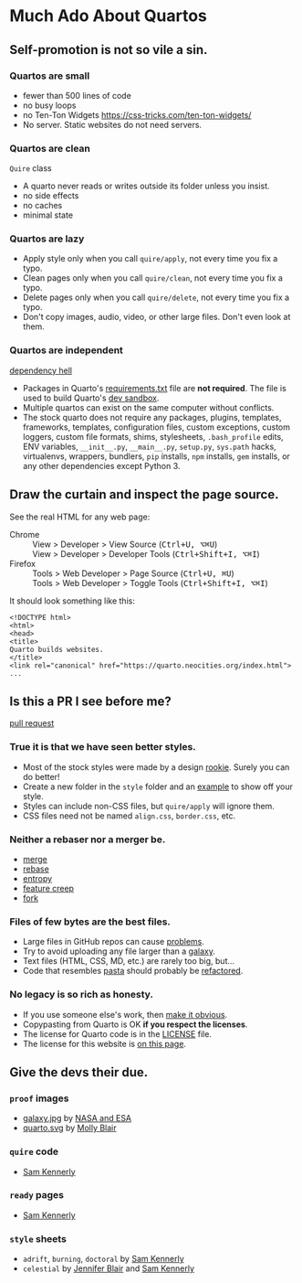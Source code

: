 # Much Ado About Quartos

## Self-promotion is not so vile a sin.

### Quartos are small

- fewer than 500 lines of code
- no busy loops
- no Ten-Ton Widgets https://css-tricks.com/ten-ton-widgets/
- No server. Static websites do not need servers.

### Quartos are clean

`Quire` class

- A quarto never reads or writes outside its folder unless you insist.
- no side effects
- no caches
- minimal state

### Quartos are lazy

- Apply style only when you call `quire/apply`, not every time you fix a typo.
- Clean pages only when you call `quire/clean`, not every time you fix a typo.
- Delete pages only when you call `quire/delete`, not every time you fix a typo.
- Don't copy images, audio, video, or other large files. Don't even look at them.

### Quartos are independent

[dependency hell](https://en.wikipedia.org/wiki/Dependency_hell)

- Packages in Quarto's
[requirements.txt](https://github.com/samkennerly/quarto/blob/master/requirements.txt)
file are **not required**. The file is used to build Quarto's [dev sandbox](https://en.wikipedia.org/wiki/Deployment_environment#Development).
- Multiple quartos can exist on the same computer without conflicts.
- The stock quarto does not require any packages, plugins, templates, frameworks, templates, configuration files, custom exceptions, custom loggers, custom file formats, shims, stylesheets, `.bash_profile` edits, ENV variables, `__init__.py`, `__main__.py`, `setup.py`, `sys.path` hacks, virtualenvs, wrappers, bundlers, `pip` installs, `npm` installs, `gem` installs, or any other dependencies except Python 3.

## Draw the curtain and inspect the page source.

See the real HTML for any web page:

<dl>
  <dt>Chrome</dt>
  <dd>View &gt; Developer &gt; View Source (<kbd>Ctrl+U, ⌥⌘U</kbd>)</dd>
  <dd>View &gt; Developer &gt; Developer Tools (<kbd>Ctrl+Shift+I, ⌥⌘I</kbd>)</dd>
  <dt>Firefox</dt>
  <dd>Tools &gt; Web Developer &gt; Page Source (<kbd>Ctrl+U, ⌘U</kbd>)</dd>
  <dd>Tools &gt; Web Developer &gt; Toggle Tools (<kbd>Ctrl+Shift+I, ⌥⌘I</kbd>)</dd>
</dl>

It should look something like this:
```
<!DOCTYPE html>
<html>
<head>
<title>
Quarto builds websites.
</title>
<link rel="canonical" href="https://quarto.neocities.org/index.html">
...
```

## Is this a PR I see before me?

[pull request](https://github.com/samkennerly/quarto/pulls)

### True it is that we have seen better styles.
-  Most of the stock styles were made by a design
[rookie](https://samkennerly.github.io/).
Surely you can do better!
-  Create a new folder in the `style` folder and an
[example](examples/adrift.html)
to show off your style.
-  Styles can include non-CSS files, but `quire/apply` will ignore them.
-  CSS files need not be named `align.css`, `border.css`, etc.

### Neither a rebaser nor a merger be.

- [merge](https://git-scm.com/book/en/v2/Git-Branching-Basic-Branching-and-Merging)
- [rebase](https://git-scm.com/book/en/v2/Git-Branching-Rebasing)
- [entropy](https://en.wikipedia.org/wiki/Software_entropy)
- [feature creep](https://en.wikipedia.org/wiki/Feature_creep)
- [fork](https://help.github.com/en/articles/fork-a-repo)

### Files of few bytes are the best files.
- Large files in GitHub repos can cause
[problems](https://help.github.com/en/articles/working-with-large-files).
- Try to avoid uploading any file larger than a
[galaxy](media/galaxy.jpg).
- Text files (HTML, CSS, MD, etc.) are rarely too big, but...
- Code that resembles
[pasta](https://en.wikipedia.org/wiki/Spaghetti_code)
should probably be
[refactored](https://en.wikipedia.org/wiki/Code_refactoring).

### No legacy is so rich as honesty.
- If you use someone else's work, then
[make it obvious]( https://en.wikipedia.org/wiki/Attribution_%28copyright%29).
- Copypasting from Quarto is OK **if you respect the licenses**.
- The license for Quarto code is in the
[LICENSE](https://github.com/samkennerly/quarto/blob/master/LICENSE)
file.
- The license for this website is [on this page](#klf).


## Give the devs their due.

### `proof` images
- [galaxy.jpg](media/galaxy.jpg) by [NASA and ESA](https://commons.wikimedia.org/wiki/File:Hubble_view_of_barred_spiral_galaxy_Messier_83.jpg)
- [quarto.svg](media/quarto.svg) by [Molly Blair](https://mollyeblair.com/)

### `quire` code
- [Sam Kennerly](https://samkennerly.github.io/)

### `ready` pages
- [Sam Kennerly](https://samkennerly.github.io/)

### `style` sheets
- `adrift`, `burning`, `doctoral` by [Sam Kennerly](https://samkennerly.github.io/)
- `celestial` by [Jennifer Blair](https://jennifer-blair.com/)
and [Sam Kennerly](https://samkennerly.github.io/)
